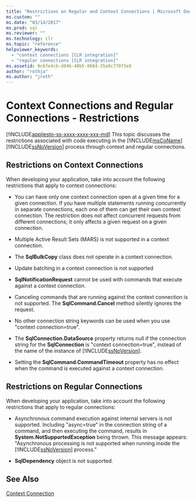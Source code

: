 ```yaml
---
title: "Restrictions on Regular and Context Connections | Microsoft Docs"
ms.custom: ""
ms.date: "03/14/2017"
ms.prod: sql
ms.reviewer: ""
ms.technology: clr
ms.topic: "reference"
helpviewer_keywords: 
  - "context connections [CLR integration]"
  - "regular connections [CLR integration]"
ms.assetid: 0c6fe4cb-d846-40b5-8884-35a9c770f5e8
author: "rothja"
ms.author: "jroth"
---
```

# Context Connections and Regular Connections - Restrictions
[!INCLUDE[appliesto-ss-xxxx-xxxx-xxx-md](../../../includes/appliesto-ss-xxxx-xxxx-xxx-md.md)]
  This topic discusses the restrictions associated with code executing in the [!INCLUDE[msCoName](../../../includes/msconame-md.md)] [!INCLUDE[ssNoVersion](../../../includes/ssnoversion-md.md)] process through context and regular connections.  
  
## Restrictions on Context Connections  
 When developing your application, take into account the following restrictions that apply to context connections:  
  
-   You can have only one context connection open at a given time for a given connection. If you have multiple statements running concurrently in separate connections, each one of them can get their own context connection. The restriction does not affect concurrent requests from different connections; it only affects a given request on a given connection.  
  
-   Multiple Active Result Sets (MARS) is not supported in a context connection.  
  
-   The **SqlBulkCopy** class does not operate in a context connection.  
  
-   Update batching in a context connection is not supported  
  
-   **SqlNotificationRequest** cannot be used with commands that execute against a context connection.  
  
-   Canceling commands that are running against the context connection is not supported. The **SqlCommand.Cancel** method silently ignores the request.  
  
-   No other connection string keywords can be used when you use "context connection=true".  
  
-   The **SqlConnection.DataSource** property returns null if the connection string for the **SqlConnection** is "context connection=true", instead of the name of the instance of [!INCLUDE[ssNoVersion](../../../includes/ssnoversion-md.md)].  
  
-   Setting the **SqlCommand.CommandTimeout** property has no effect when the command is executed against a context connection.  
  
## Restrictions on Regular Connections  
 When developing your application, take into account the following restrictions that apply to regular connections:  
  
-   Asynchronous command execution against internal servers is not supported. Including "async=true" in the connection string of a command, and then executing the command, results in **System.NotSupportedException** being thrown. This message appears: "Asynchronous processing is not supported when running inside the [!INCLUDE[ssNoVersion](../../../includes/ssnoversion-md.md)] process."  
  
-   **SqlDependency** object is not supported.  
  
## See Also  
 [Context Connection](../../../relational-databases/clr-integration/data-access/context-connection.md)  
  
  
